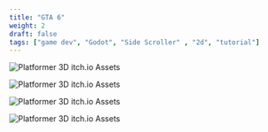 ```yaml
---
title: "GTA 6"
weight: 2
draft: false
tags: ["game dev", "Godot", "Side Scroller" , "2d", "tutorial"]
---
```




![Platformer 3D itch.io Assets](https://mihailt.itch.io/modular-tile-world)

![Platformer 3D itch.io Assets](https://jonathangeovani.itch.io/low-poly-platformer-tiles-ground)

![Platformer 3D itch.io Assets](https://screamingbrainstudios.itch.io/planet-surface-skyboxes)

![Platformer 3D itch.io Assets](https://screamingbrainstudios.itch.io/planet-surface-backgrounds-2)